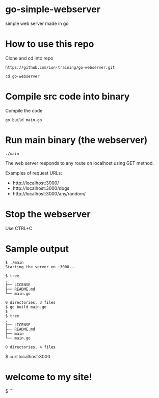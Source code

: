 # go-simple-webserver
simple web server made in go

# How to use this repo
Clone and cd into repo
```
https://github.com/ion-training/go-webserver.git
```
```
cd go-webserver
```

# Compile src code into binary
Compile the code
```
go build main.go
```

# Run main binary (the webserver)
```
./main
```

The web server responds to any route on localhost using GET method.

Examples of request URLs:
- http://localhost:3000/
- http://localhost:3000/dogs
- http://localhost:3000/any/random/

# Stop the webserver
Use CTRL+C

# Sample output
```
$ ./main
Starting the server on :3000...

```
```
$ tree
.
├── LICENSE
├── README.md
└── main.go

0 directories, 3 files
$ go build main.go
$
$ tree
.
├── LICENSE
├── README.md
├── main
└── main.go

0 directories, 4 files

```
$ curl localhost:3000
<h1>welcome to my site!</h1>$
```
